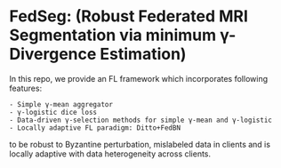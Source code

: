 # FedSeg: (Robust Federated MRI Segmentation via minimum γ-Divergence Estimation)
In this repo, we provide an FL framework which incorporates following features:
````
- Simple γ-mean aggregator
- γ-logistic dice loss
- Data-driven γ-selection methods for simple γ-mean and γ-logistic
- Locally adaptive FL paradigm: Ditto+FedBN
````
to be robust to Byzantine perturbation, mislabeled data in clients and is locally adaptive with data heterogeneity across clients. 


